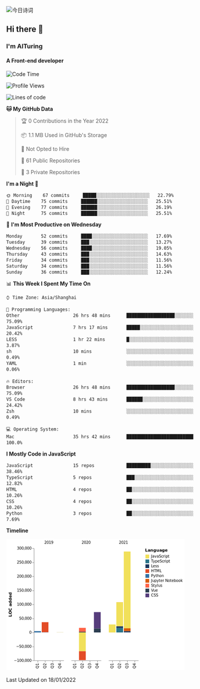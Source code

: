 <img alt="今日诗词" src="https://v2.jinrishici.com/one.svg?font-size=30&spacing=2&color=skyblue" style="max-width:100%; display: block; margin: 0 auto;">

## Hi there 👋
### I'm AITuring
#### A Front-end developer

<!-- <img src="./dhx.gif" width="400px"/> -->

<!--START_SECTION:waka-->
![Code Time](http://img.shields.io/badge/Code%20Time-3%2C103%20hrs%2031%20mins-blue)

![Profile Views](http://img.shields.io/badge/Profile%20Views-1-blue)

![Lines of code](https://img.shields.io/badge/From%20Hello%20World%20I%27ve%20Written-456%20Thousand%20lines%20of%20code-blue)

**🐱 My GitHub Data** 

> 🏆 0 Contributions in the Year 2022
 > 
> 📦 1.1 MB Used in GitHub's Storage 
 > 
> 🚫 Not Opted to Hire
 > 
> 📜 61 Public Repositories 
 > 
> 🔑 3 Private Repositories  
 > 
**I'm a Night 🦉** 

```text
🌞 Morning    67 commits     █████░░░░░░░░░░░░░░░░░░░░   22.79% 
🌆 Daytime    75 commits     ██████░░░░░░░░░░░░░░░░░░░   25.51% 
🌃 Evening    77 commits     ██████░░░░░░░░░░░░░░░░░░░   26.19% 
🌙 Night      75 commits     ██████░░░░░░░░░░░░░░░░░░░   25.51%

```
📅 **I'm Most Productive on Wednesday** 

```text
Monday       52 commits     ████░░░░░░░░░░░░░░░░░░░░░   17.69% 
Tuesday      39 commits     ███░░░░░░░░░░░░░░░░░░░░░░   13.27% 
Wednesday    56 commits     ████░░░░░░░░░░░░░░░░░░░░░   19.05% 
Thursday     43 commits     ███░░░░░░░░░░░░░░░░░░░░░░   14.63% 
Friday       34 commits     ███░░░░░░░░░░░░░░░░░░░░░░   11.56% 
Saturday     34 commits     ███░░░░░░░░░░░░░░░░░░░░░░   11.56% 
Sunday       36 commits     ███░░░░░░░░░░░░░░░░░░░░░░   12.24%

```


📊 **This Week I Spent My Time On** 

```text
⌚︎ Time Zone: Asia/Shanghai

💬 Programming Languages: 
Other                    26 hrs 48 mins      ██████████████████░░░░░░░   75.09% 
JavaScript               7 hrs 17 mins       █████░░░░░░░░░░░░░░░░░░░░   20.42% 
LESS                     1 hr 22 mins        █░░░░░░░░░░░░░░░░░░░░░░░░   3.87% 
sh                       10 mins             ░░░░░░░░░░░░░░░░░░░░░░░░░   0.49% 
YAML                     1 min               ░░░░░░░░░░░░░░░░░░░░░░░░░   0.06%

🔥 Editors: 
Browser                  26 hrs 48 mins      ██████████████████░░░░░░░   75.09% 
VS Code                  8 hrs 43 mins       ██████░░░░░░░░░░░░░░░░░░░   24.42% 
Zsh                      10 mins             ░░░░░░░░░░░░░░░░░░░░░░░░░   0.49%

💻 Operating System: 
Mac                      35 hrs 42 mins      █████████████████████████   100.0%

```

**I Mostly Code in JavaScript** 

```text
JavaScript               15 repos            █████████░░░░░░░░░░░░░░░░   38.46% 
TypeScript               5 repos             ███░░░░░░░░░░░░░░░░░░░░░░   12.82% 
HTML                     4 repos             ██░░░░░░░░░░░░░░░░░░░░░░░   10.26% 
CSS                      4 repos             ██░░░░░░░░░░░░░░░░░░░░░░░   10.26% 
Python                   3 repos             ██░░░░░░░░░░░░░░░░░░░░░░░   7.69%

```


**Timeline**

![Chart not found](https://raw.githubusercontent.com/AITuring/AITuring/main/charts/bar_graph.png) 


 Last Updated on 18/01/2022
<!--END_SECTION:waka-->


